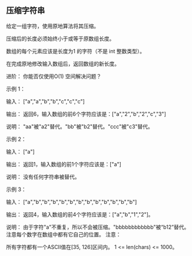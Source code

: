 ## 压缩字符串

给定一组字符，使用原地算法将其压缩。

压缩后的长度必须始终小于或等于原数组长度。

数组的每个元素应该是长度为1 的字符（不是 int 整数类型）。

在完成原地修改输入数组后，返回数组的新长度。

 

进阶：
你能否仅使用O(1) 空间解决问题？

 

示例 1：

输入：
["a","a","b","b","c","c","c"]

输出：
返回6，输入数组的前6个字符应该是：["a","2","b","2","c","3"]

说明：
"aa"被"a2"替代。"bb"被"b2"替代。"ccc"被"c3"替代。

示例 2：

输入：
["a"]

输出：
返回1，输入数组的前1个字符应该是：["a"]

说明：
没有任何字符串被替代。

示例 3：

输入：
["a","b","b","b","b","b","b","b","b","b","b","b","b"]

输出：
返回4，输入数组的前4个字符应该是：["a","b","1","2"]。

说明：
由于字符"a"不重复，所以不会被压缩。"bbbbbbbbbbbb"被“b12”替代。
注意每个数字在数组中都有它自己的位置。
注意：

所有字符都有一个ASCII值在[35, 126]区间内。
1 <= len(chars) <= 1000。